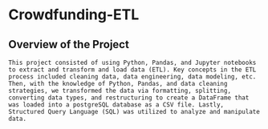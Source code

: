 # Crowdfunding-ETL

## **Overview of the Project**


    This project consisted of using Python, Pandas, and Jupyter notebooks to extract and transform and load data (ETL). Key concepts in the ETL process included cleaning data, data engineering, data modeling, etc. Then, with the knowledge of Python, Pandas, and data cleaning strategies, we transformed the data via formatting, splitting, converting data types, and restructuring to create a DataFrame that was loaded into a postgreSQL database as a CSV file. Lastly, Structured Query Language (SQL) was utilized to analyze and manipulate data. 
